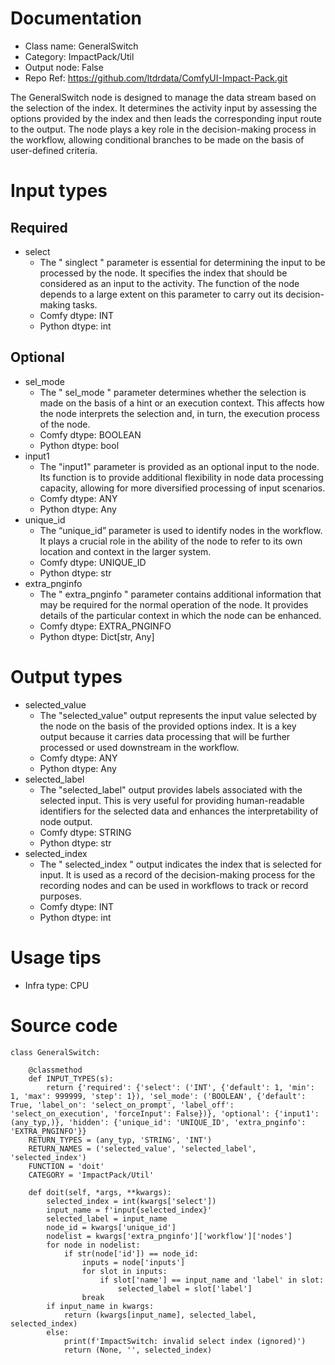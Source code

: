 # Documentation
- Class name: GeneralSwitch
- Category: ImpactPack/Util
- Output node: False
- Repo Ref: https://github.com/ltdrdata/ComfyUI-Impact-Pack.git

The GeneralSwitch node is designed to manage the data stream based on the selection of the index. It determines the activity input by assessing the options provided by the index and then leads the corresponding input route to the output. The node plays a key role in the decision-making process in the workflow, allowing conditional branches to be made on the basis of user-defined criteria.

# Input types
## Required
- select
    - The " singlect " parameter is essential for determining the input to be processed by the node. It specifies the index that should be considered as an input to the activity. The function of the node depends to a large extent on this parameter to carry out its decision-making tasks.
    - Comfy dtype: INT
    - Python dtype: int
## Optional
- sel_mode
    - The " sel_mode " parameter determines whether the selection is made on the basis of a hint or an execution context. This affects how the node interprets the selection and, in turn, the execution process of the node.
    - Comfy dtype: BOOLEAN
    - Python dtype: bool
- input1
    - The "input1" parameter is provided as an optional input to the node. Its function is to provide additional flexibility in node data processing capacity, allowing for more diversified processing of input scenarios.
    - Comfy dtype: ANY
    - Python dtype: Any
- unique_id
    - The “unique_id” parameter is used to identify nodes in the workflow. It plays a crucial role in the ability of the node to refer to its own location and context in the larger system.
    - Comfy dtype: UNIQUE_ID
    - Python dtype: str
- extra_pnginfo
    - The " extra_pnginfo " parameter contains additional information that may be required for the normal operation of the node. It provides details of the particular context in which the node can be enhanced.
    - Comfy dtype: EXTRA_PNGINFO
    - Python dtype: Dict[str, Any]

# Output types
- selected_value
    - The "selected_value" output represents the input value selected by the node on the basis of the provided options index. It is a key output because it carries data processing that will be further processed or used downstream in the workflow.
    - Comfy dtype: ANY
    - Python dtype: Any
- selected_label
    - The "selected_label" output provides labels associated with the selected input. This is very useful for providing human-readable identifiers for the selected data and enhances the interpretability of node output.
    - Comfy dtype: STRING
    - Python dtype: str
- selected_index
    - The " selected_index " output indicates the index that is selected for input. It is used as a record of the decision-making process for the recording nodes and can be used in workflows to track or record purposes.
    - Comfy dtype: INT
    - Python dtype: int

# Usage tips
- Infra type: CPU

# Source code
```
class GeneralSwitch:

    @classmethod
    def INPUT_TYPES(s):
        return {'required': {'select': ('INT', {'default': 1, 'min': 1, 'max': 999999, 'step': 1}), 'sel_mode': ('BOOLEAN', {'default': True, 'label_on': 'select_on_prompt', 'label_off': 'select_on_execution', 'forceInput': False})}, 'optional': {'input1': (any_typ,)}, 'hidden': {'unique_id': 'UNIQUE_ID', 'extra_pnginfo': 'EXTRA_PNGINFO'}}
    RETURN_TYPES = (any_typ, 'STRING', 'INT')
    RETURN_NAMES = ('selected_value', 'selected_label', 'selected_index')
    FUNCTION = 'doit'
    CATEGORY = 'ImpactPack/Util'

    def doit(self, *args, **kwargs):
        selected_index = int(kwargs['select'])
        input_name = f'input{selected_index}'
        selected_label = input_name
        node_id = kwargs['unique_id']
        nodelist = kwargs['extra_pnginfo']['workflow']['nodes']
        for node in nodelist:
            if str(node['id']) == node_id:
                inputs = node['inputs']
                for slot in inputs:
                    if slot['name'] == input_name and 'label' in slot:
                        selected_label = slot['label']
                break
        if input_name in kwargs:
            return (kwargs[input_name], selected_label, selected_index)
        else:
            print(f'ImpactSwitch: invalid select index (ignored)')
            return (None, '', selected_index)
```
